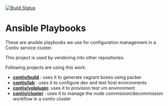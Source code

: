 [![Build Status](http://contiv.ngrok.io/view/Ansible%20CI/job/Ansible%20Push%20Build%20Master/badge/icon)](http://contiv.ngrok.io/view/Ansible%20CI/job/Ansible%20Push%20Build%20Master/)

# Ansible Playbooks

These are ansible playbooks we use for configuration management in a Contiv service cluster.

This project is used by vendoring into other repositories.

Following projects are using this work:

- **[contiv/build](https://github.com/contiv/build)** : uses it to generate vagrant boxes using packer
- **[contiv/lab](https://github.com/contiv/lab)** : uses it to configure dev and test host environments
- **[contiv/volplugin](https://github.com/contiv/volplugin)**: uses it to provision test vm environment
- **[contiv/cluster](https://github.com/contiv/cluster)** : uses it to manage the node commission/decommission workflow in a contiv cluster
